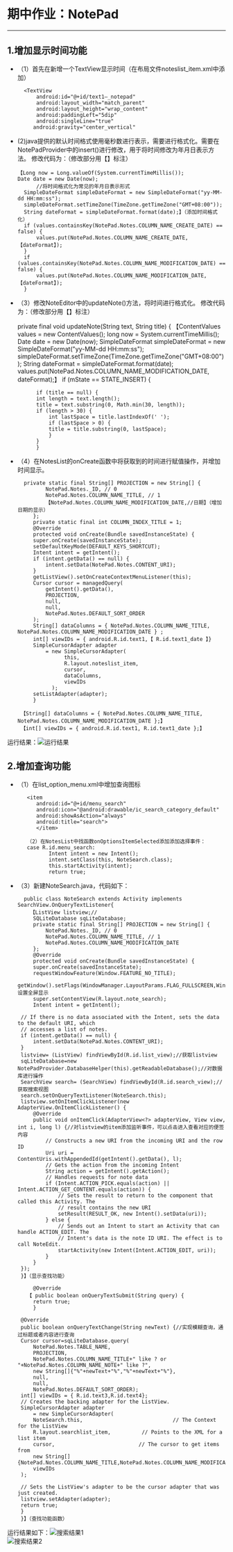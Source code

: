 # 期中作业：NotePad
----------

## 1.增加显示时间功能
* （1）首先在新增一个TextView显示时间（在布局文件noteslist_item.xml中添加）

		<TextView
			android:id="@+id/text1—_notepad"
			android:layout_width="match_parent"
			android:layout_height="wrap_content"
			android:paddingLeft="5dip"
			android:singleLine="true"
		   android:gravity="center_vertical"

* (2)java提供的默认时间格式使用毫秒数进行表示，需要进行格式化。需要在NotePadProvider中的insert()进行修改，用于将时间修改为年月日表示方法。
  修改代码为：（修改部分用【】标注）
  
	  【Long now = Long.valueOf(System.currentTimeMillis());
	  Date date = new Date(now);
			//将时间格式化为常见的年月日表示形式
		SimpleDateFormat simpleDateFormat = new SimpleDateFormat("yy-MM-dd HH:mm:ss");
		simpleDateFormat.setTimeZone(TimeZone.getTimeZone("GMT+08:00"));
		String dateFormat = simpleDateFormat.format(date);】（添加时间格式化）
		if (values.containsKey(NotePad.Notes.COLUMN_NAME_CREATE_DATE) == false) {
		    values.put(NotePad.Notes.COLUMN_NAME_CREATE_DATE, 【dateFormat】);
		}
		if (values.containsKey(NotePad.Notes.COLUMN_NAME_MODIFICATION_DATE) == false) {
		    values.put(NotePad.Notes.COLUMN_NAME_MODIFICATION_DATE, 【dateFormat】);
		}
        

* （3）修改NoteEditor中的updateNote()方法，将时间进行格式化。
修改代码为：（修改部分用【】标注）

	 private final void updateNote(String text, String title) {
		【ContentValues values = new ContentValues();
		long now = System.currentTimeMillis();
		Date date = new Date(now);
		SimpleDateFormat simpleDateFormat = new SimpleDateFormat("yy-MM-dd HH:mm:ss");
		simpleDateFormat.setTimeZone(TimeZone.getTimeZone("GMT+08:00"));
		String dateFormat = simpleDateFormat.format(date);
		values.put(NotePad.Notes.COLUMN_NAME_MODIFICATION_DATE, dateFormat);】
		if (mState == STATE_INSERT) {

		    if (title == null) {
			int length = text.length();
			title = text.substring(0, Math.min(30, length));
			if (length > 30) {
			    int lastSpace = title.lastIndexOf(' ');
			    if (lastSpace > 0) {
				title = title.substring(0, lastSpace);
			    }
			}
		    }
 * （4）在NotesList的onCreate函数中将获取到的时间进行赋值操作，并增加时间显示。
 
		 private static final String[] PROJECTION = new String[] {
			    NotePad.Notes._ID, // 0
			    NotePad.Notes.COLUMN_NAME_TITLE, // 1
			    【NotePad.Notes.COLUMN_NAME_MODIFICATION_DATE,//日期】（增加日期的显示）
		    };
		    private static final int COLUMN_INDEX_TITLE = 1;
		    @Override
		    protected void onCreate(Bundle savedInstanceState) {
			super.onCreate(savedInstanceState);
			setDefaultKeyMode(DEFAULT_KEYS_SHORTCUT);
			Intent intent = getIntent();
			if (intent.getData() == null) {
			    intent.setData(NotePad.Notes.CONTENT_URI);
			}
			getListView().setOnCreateContextMenuListener(this);
			Cursor cursor = managedQuery(
			    getIntent().getData(),
			    PROJECTION,
			    null,
			    null,
			    NotePad.Notes.DEFAULT_SORT_ORDER
			);
			String[] dataColumns = { NotePad.Notes.COLUMN_NAME_TITLE, NotePad.Notes.COLUMN_NAME_MODIFICATION_DATE } ;
			int[] viewIDs = { android.R.id.text1,【 R.id.text1_date 】}
			SimpleCursorAdapter adapter
			    = new SimpleCursorAdapter(
				      this,
				      R.layout.noteslist_item,
				      cursor,
				      dataColumns,
				      viewIDs
			      );
			setListAdapter(adapter);
		    }

		【String[] dataColumns = { NotePad.Notes.COLUMN_NAME_TITLE, NotePad.Notes.COLUMN_NAME_MODIFICATION_DATE };】
		【int[] viewIDs = { android.R.id.text1, R.id.text1_date };】
运行结果：![运行结果](https://github.com/1234567Olive/Notepad/blob/master/1.JPG)

## 2.增加查询功能
* （1）在list_option_menu.xml中增加查询图标

		 <item
			android:id="@+id/menu_search"
			android:icon="@android:drawable/ic_search_category_default"
			android:showAsAction="always"
			android:title="search">
		    </item>

		 （2）在NotesList中找函数onOptionsItemSelected添加添加选择事件：
		 case R.id.menu_search:
				Intent intent = new Intent();
				intent.setClass(this, NoteSearch.class);
				this.startActivity(intent);
				return true;
 
 * （3）新建NoteSearch.java，代码如下：
 
		 public class NoteSearch extends Activity implements SearchView.OnQueryTextListener{
		   【ListView listview;//
		    SQLiteDatabase sqLiteDatabase;
		    private static final String[] PROJECTION = new String[] {
			    NotePad.Notes._ID, // 0
			    NotePad.Notes.COLUMN_NAME_TITLE, // 1
			    NotePad.Notes.COLUMN_NAME_MODIFICATION_DATE
		    };
		    @Override
		    protected void onCreate(Bundle savedInstanceState) {
			super.onCreate(savedInstanceState);
			requestWindowFeature(Window.FEATURE_NO_TITLE);
			getWindow().setFlags(WindowManager.LayoutParams.FLAG_FULLSCREEN,WindowManager.LayoutParams.FLAG_FULLSCREEN);//设置全屏显示
			super.setContentView(R.layout.note_search);
			Intent intent = getIntent();

        // If there is no data associated with the Intent, sets the data to the default URI, which
        // accesses a list of notes.
        if (intent.getData() == null) {
            intent.setData(NotePad.Notes.CONTENT_URI);
        }
        listview= (ListView) findViewById(R.id.list_view);//获取listview
        sqLiteDatabase=new NotePadProvider.DatabaseHelper(this).getReadableDatabase();//对数据库进行操作
        SearchView search= (SearchView) findViewById(R.id.search_view);//获取搜索视图
        search.setOnQueryTextListener(NoteSearch.this);
        listview.setOnItemClickListener(new AdapterView.OnItemClickListener() {
            @Override
            public void onItemClick(AdapterView<?> adapterView, View view, int i, long l) {//对listview的item添加监听事件，可以点击进入查看对应的便签内容
                // Constructs a new URI from the incoming URI and the row ID
                Uri uri = ContentUris.withAppendedId(getIntent().getData(), l);
                // Gets the action from the incoming Intent
                String action = getIntent().getAction();
                // Handles requests for note data
                if (Intent.ACTION_PICK.equals(action) || Intent.ACTION_GET_CONTENT.equals(action)) {
                    // Sets the result to return to the component that called this Activity. The
                    // result contains the new URI
                    setResult(RESULT_OK, new Intent().setData(uri));
                } else {
                    // Sends out an Intent to start an Activity that can handle ACTION_EDIT. The
                    // Intent's data is the note ID URI. The effect is to call NoteEdit.
                    startActivity(new Intent(Intent.ACTION_EDIT, uri));
                }
            }
        });
	    }】（显示查找功能）

		    @Override
		  【 public boolean onQueryTextSubmit(String query) {
			return true;
		    }

	    @Override
	    public boolean onQueryTextChange(String newText) {//实现模糊查询，通过标题或者内容进行查询
		Cursor cursor=sqLiteDatabase.query(
			NotePad.Notes.TABLE_NAME,
			PROJECTION,
			NotePad.Notes.COLUMN_NAME_TITLE+" like ? or "+NotePad.Notes.COLUMN_NAME_NOTE+" like ?",
			new String[]{"%"+newText+"%","%"+newText+"%"},
			null,
			null,
			NotePad.Notes.DEFAULT_SORT_ORDER);
		int[] viewIDs = { R.id.text3,R.id.text4};
		// Creates the backing adapter for the ListView.
		SimpleCursorAdapter adapter
			= new SimpleCursorAdapter(
			NoteSearch.this,                             // The Context for the ListView
			R.layout.searchlist_item,          // Points to the XML for a list item
			cursor,                           // The cursor to get items from
			new String[]{NotePad.Notes.COLUMN_NAME_TITLE,NotePad.Notes.COLUMN_NAME_MODIFICATION_DATE},
			viewIDs
		);

        // Sets the ListView's adapter to be the cursor adapter that was just created.
        listview.setAdapter(adapter);
		return true;
	    }
		}】（查找功能函数）
运行结果如下：![搜索结果1](https://github.com/1234567Olive/Notepad/blob/master/2.png)  
	![搜索结果2](https://github.com/1234567Olive/Notepad/blob/master/3.jpg)
 
